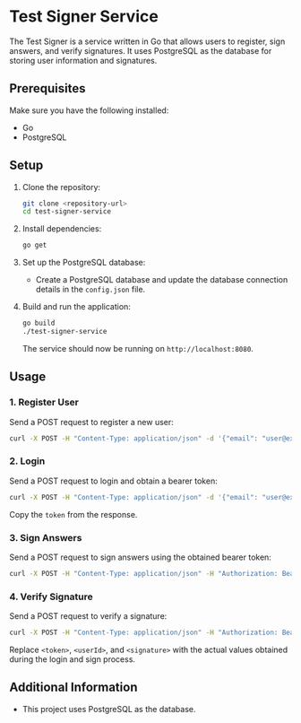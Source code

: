 # Test Signer Service

The Test Signer is a service written in Go that allows users to register, sign answers, and verify signatures. It uses PostgreSQL as the database for storing user information and signatures.

## Prerequisites
Make sure you have the following installed:

- Go
- PostgreSQL

## Setup

1. Clone the repository:

   ```bash
   git clone <repository-url>
   cd test-signer-service
   ```

2. Install dependencies:

   ```bash
   go get
   ```

3. Set up the PostgreSQL database:

   - Create a PostgreSQL database and update the database connection details in the `config.json` file.

4. Build and run the application:

   ```bash
   go build
   ./test-signer-service
   ```

   The service should now be running on `http://localhost:8080`.

## Usage

### 1. Register User

Send a POST request to register a new user:

```bash
curl -X POST -H "Content-Type: application/json" -d '{"email": "user@example.com", "password": "password123"}' http://localhost:3000/register
```

### 2. Login

Send a POST request to login and obtain a bearer token:

```bash
curl -X POST -H "Content-Type: application/json" -d '{"email": "user@example.com", "password": "password123"}' http://localhost:3000/login
```
Copy the `token` from the response.

### 3. Sign Answers

Send a POST request to sign answers using the obtained bearer token:

```bash
curl -X POST -H "Content-Type: application/json" -H "Authorization: Bearer <token>" -d '{"answers": [{"question": "Q1", "answer": "A1"}, {"question": "Q2", "answer": "A2"}]}' http://localhost:3000/sign-answers
```

### 4. Verify Signature

Send a POST request to verify a signature:

```bash
curl -X POST -H "Content-Type: application/json" -H "Authorization: Bearer <token>" -d '{"userId": <userId>, "signature": "<signature>"}' http://localhost:3000/verify-signature
```

Replace `<token>`, `<userId>`, and `<signature>` with the actual values obtained during the login and sign process.

## Additional Information

- This project uses PostgreSQL as the database.
```